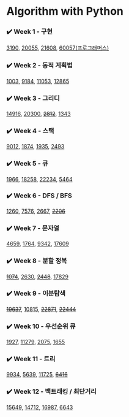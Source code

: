 # Algorithm with Python

### ✔️ Week 1 - 구현
[3190](https://www.acmicpc.net/problem/3190), [20055](https://www.acmicpc.net/problem/20055), [21608](https://www.acmicpc.net/problem/21608), [60057(프로그래머스)](https://programmers.co.kr/learn/courses/30/lessons/60057)

### ✔️ Week 2 - 동적 계획법
[1003](https://www.acmicpc.net/problem/1003), [9184](https://www.acmicpc.net/problem/9184), [11053](https://www.acmicpc.net/problem/11053), [12865](https://www.acmicpc.net/problem/12865)

### ✔️ Week 3 - 그리디
[14916](https://www.acmicpc.net/problem/14916), [20300](https://www.acmicpc.net/problem/20300), ~~[2812](https://www.acmicpc.net/problem/2812)~~, [1343](https://www.acmicpc.net/problem/1343)

### ✔️ Week 4 - 스택
[9012](https://www.acmicpc.net/problem/9012), [1874](https://www.acmicpc.net/problem/1874), [1935](https://www.acmicpc.net/problem/1935), [2493](https://www.acmicpc.net/problem/2493)

### ✔️ Week 5 - 큐
[1966](https://www.acmicpc.net/problem/1966), [18258](https://www.acmicpc.net/problem/18258), [22234](https://www.acmicpc.net/problem/22234), [5464](https://www.acmicpc.net/problem/5464)

### ✔️ Week 6 - DFS / BFS
[1260](https://www.acmicpc.net/problem/1260), [7576](https://www.acmicpc.net/problem/7576), [2667](https://www.acmicpc.net/problem/2667), ~~[2206](https://www.acmicpc.net/problem/2206)~~

### ✔️ Week 7 - 문자열
[4659](https://www.acmicpc.net/problem/4659), [1764](https://www.acmicpc.net/problem/1764), [9342](https://www.acmicpc.net/problem/9342), [17609](https://www.acmicpc.net/problem/17609)

### ✔️ Week 8 - 분할 정복
~~[1074](https://www.acmicpc.net/problem/1074)~~, [2630](https://www.acmicpc.net/problem/2630), ~~[2448](https://www.acmicpc.net/problem/2448)~~, [17829](https://www.acmicpc.net/problem/17829)

### ✔️ Week 9 - 이분탐색
~~[19637](https://www.acmicpc.net/problem/19637)~~, [10815](https://www.acmicpc.net/problem/10815), ~~[22871](https://www.acmicpc.net/problem/22871)~~, ~~[22444](https://www.acmicpc.net/problem/22444)~~

### ✔️ Week 10 - 우선순위 큐
[1927](https://www.acmicpc.net/problem/1927), [11279](https://www.acmicpc.net/problem/11279), [2075](https://www.acmicpc.net/problem/2075), [1655](https://www.acmicpc.net/problem/1655)

### ✔️ Week 11 - 트리
[9934](https://www.acmicpc.net/problem/9934), [5639](https://www.acmicpc.net/problem/5639), [11725](https://www.acmicpc.net/problem/11725), ~~[6416](https://www.acmicpc.net/problem/6416)~~

### ✔️ Week 12 - 백트래킹 / 최단거리
[15649](https://www.acmicpc.net/problem/15649), [14712](https://www.acmicpc.net/problem/14712), [16987](https://www.acmicpc.net/problem/16987), [6643](https://www.acmicpc.net/problem/6643)